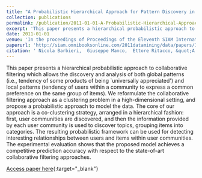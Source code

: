 ```yaml
---
title: "A Probabilistic Hierarchical Approach for Pattern Discovery in Collaborative Filtering Data"
collection: publications
permalink: /publication/2011-01-01-A-Probabilistic-Hierarchical-Approach-for-Pattern-Discovery-in-Collaborative-Filtering-Data
excerpt: 'This paper presents a hierarchical probabilistic approach to collaborative filtering which allows the discovery and analysis of both global patterns (i.e., tendency of some products of being `universally appreciated&apos;) and local patterns (tendency of users within a community to express a common preference on the same group of items). We reformulate the collaborative filtering approach as a clustering problem in a high-dimensional setting, and propose a probabilistic approach to model the data. The core of our approach is a co-clustering strategy, arranged in a hierarchical fashion: first, user communities are discovered, and then the information provided by each user community is used to discover topics, grouping items into categories. The resulting probabilistic framework can be used for detecting interesting relationships between users and items within user communities. The experimental evaluation shows that the proposed model achieves a competitive prediction accuracy with respect to the state-of-art collaborative filtering approaches.'
date: 2011-01-01
venue: 'In the proceedings of Proceedings of the Eleventh SIAM International Conference on Data Mining, SDM 2011, April 28-30, 2011, Mesa, Arizona, USA'
paperurl: 'http://siam.omnibooksonline.com/2011datamining/data/papers/163.pdf'
citation: ' Nicola Barbieri,  Giuseppe Manco,  Ettore Ritacco, &quot;A Probabilistic Hierarchical Approach for Pattern Discovery in Collaborative Filtering Data.&quot; In the proceedings of Proceedings of the Eleventh SIAM International Conference on Data Mining, SDM 2011, April 28-30, 2011, Mesa, Arizona, USA, 2011.'
---
```

This paper presents a hierarchical probabilistic approach to collaborative filtering which allows the discovery and analysis of both global patterns (i.e., tendency of some products of being `universally appreciated&apos;) and local patterns (tendency of users within a community to express a common preference on the same group of items). We reformulate the collaborative filtering approach as a clustering problem in a high-dimensional setting, and propose a probabilistic approach to model the data. The core of our approach is a co-clustering strategy, arranged in a hierarchical fashion: first, user communities are discovered, and then the information provided by each user community is used to discover topics, grouping items into categories. The resulting probabilistic framework can be used for detecting interesting relationships between users and items within user communities. The experimental evaluation shows that the proposed model achieves a competitive prediction accuracy with respect to the state-of-art collaborative filtering approaches.

[Access paper here](http://siam.omnibooksonline.com/2011datamining/data/papers/163.pdf){:target="_blank"}
